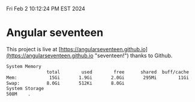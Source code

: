 Fri Feb  2 10:12:24 PM EST 2024

# Angular seventeen


This project is live at [https://angularseventeen.github.io](https://angularseventeen.github.io "seventeen!") thanks to Github.

```bash
System Memory
               total        used        free      shared  buff/cache   available
Mem:            15Gi       1.9Gi       2.0Gi       295Mi        11Gi        13Gi
Swap:          8.0Gi       512Ki       8.0Gi
System Storage
508M	.
```
